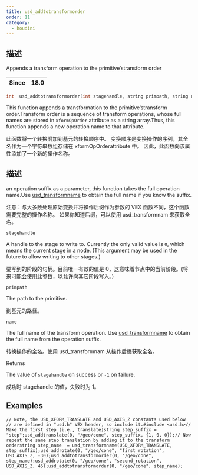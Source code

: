 ```yaml
---
title: usd_addtotransformorder
order: 11
category:
  - houdini
---
```

    
## 描述

Appends a transform operation to the primitive‘stransform order

| Since | 18.0 |
| ----- | ---- |

```c
int  usd_addtotransformorder(int stagehandle, string primpath, string name)
```

This function appends a transformation to the primitive‘stransform
order.Transform order is a sequence of transform operations, whose full names
are stored in `xformOpOrder` attribute as a string array.Thus, this function
appends a new operation name to that attribute.

此函数将一个转换附加到基元的转换顺序中。 变换顺序是变换操作的序列，其全名作为一个字符串数组存储在 xformOpOrderattribute 中。
因此，此函数向该属性添加了一个新的操作名称。

## 描述

an operation suffix as a parameter, this function takes the full operation
name.Use [usd_transformname](usd_transformname.html "Constructs a full name of
a transform operation") to obtain the full name if you know the suffix.

注意：与大多数处理原始变换并将操作后缀作为参数的 VEX 函数不同，这个函数需要完整的操作名称。
如果你知道后缀，可以使用 usd_transformnam 来获取全名。

`stagehandle`

A handle to the stage to write to. Currently the only valid value is `0`,
which means the current stage in a node. (This argument may be used in the
future to allow writing to other stages.)

要写到的阶段的句柄。目前唯一有效的值是 0，这意味着节点中的当前阶段。(将来可能会使用此参数，以允许向其它阶段写入。)

`primpath`

The path to the primitive.

到基元的路径。

`name`

The full name of the transform operation. Use
[usd_transformname](usd_transformname.html "Constructs a full name of a
transform operation") to obtain the full name from the operation suffix.

转换操作的全名。使用 usd_transformnam 从操作后缀获取全名。

Returns

The value of `stagehandle` on success or `-1` on failure.

成功时 stagehandle 的值，失败时为 1。

## Examples

    // Note, the USD_XFORM_TRANSLATE and USD_AXIS_Z constants used below // are defined in "usd.h" VEX header, so include it.#include <usd.h>// Make the first step (i.e., translate)string step_suffix = "step";usd_addtranslate(0, "/geo/cone", step_suffix, {1, 0, 0});// Now repeat the same step translation by adding it to the transform orderstring step_name  = usd_transformname(USD_XFORM_TRANSLATE, step_suffix);usd_addrotate(0, "/geo/cone", "first_rotation", USD_AXIS_Z, -30);usd_addtotransformorder(0, "/geo/cone", step_name);usd_addrotate(0, "/geo/cone", "second_rotation", USD_AXIS_Z, 45);usd_addtotransformorder(0, "/geo/cone", step_name);
